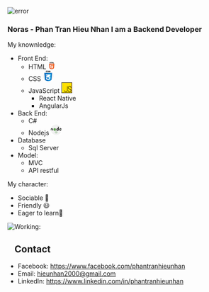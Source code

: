 ![error](https://github.com/egonelbre/gophers/raw/master/.thumb/vector/superhero/gotham.png)
### Noras - Phan Tran Hieu Nhan I am a Backend Developer
My knownledge:
* Front End:
  * HTML ![html](https://github.com/nhandora123/nhandora123/blob/master/html-5.png)
  * CSS ![html](https://github.com/nhandora123/nhandora123/blob/master/css.png)
  * JavaScript ![html](https://github.com/nhandora123/nhandora123/blob/master/js.png)
    * React Native
    * AngularJs 
* Back End:
  * C# 
  * Nodejs ![nodejs](https://github.com/nhandora123/nhandora123/blob/master/nodejs.png)
* Database
  * Sql Server
* Model: 
  * MVC
  * API restful

My character:
* Sociable 🤘
* Friendly 😃
* Eager to learn📝

<a href="https://github.com/nhandora123"><img align="left" width="auto" height="200" src="https://res.cloudinary.com/kimwy/image/upload/v1598840300/easyfrontend/programming_hgngx9.png"></a>Working: 

## Contact
 * Facebook: https://www.facebook.com/phantranhieunhan
 * Email: hieunhan2000@gmail.com
 * LinkedIn: https://www.linkedin.com/in/phantranhieunhan
